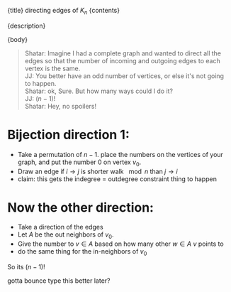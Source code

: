 {title}
directing edges of $K_n$
{contents}

{description}

{body}

> Shatar: Imagine I had a complete graph and wanted to direct all
the edges so that the number of incoming and outgoing edges to
each vertex is the same.\
> JJ: You better have an odd number of vertices, or else it's not
going to happen.\
> Shatar: ok, Sure. But how many ways could I do it?\
> JJ: $(n-1)!$\
> Shatar: Hey, no spoilers!


# Bijection direction 1: 

- Take a permutation of $n-1$. place the numbers on the vertices
    of your graph, and put the number $0$ on vertex $v_0$.
- Draw an edge if $i\to j$ is shorter walk  $\mod n$ than  $j\to
    i$
- claim: this gets the indegree = outdegree constraint thing to
    happen

# Now the other direction:

- Take a direction of the edges
- Let $A$ be the out neighbors of $v_0$.
- Give the number to $v\in A$ based on how many other  $w\in A$
     $v$ points to 
- do the same thing for the in-neighbors of $v_0$

So its $(n-1)!$

gotta bounce type this better later?

<rat>


